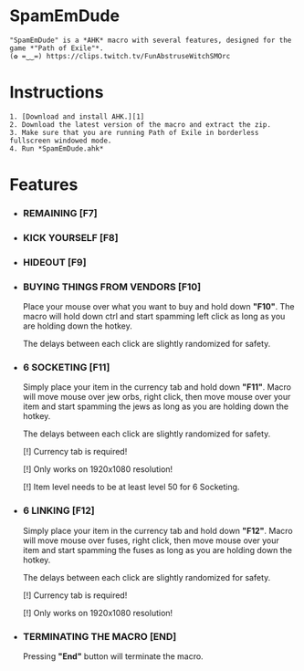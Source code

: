 # SpamEmDude
	"SpamEmDude" is a *AHK* macro with several features, designed for the game *"Path of Exile"*.
	(✿ =‿‿=) https://clips.twitch.tv/FunAbstruseWitchSMOrc

# Instructions

	1. [Download and install AHK.][1]
	2. Download the latest version of the macro and extract the zip.
	3. Make sure that you are running Path of Exile in borderless fullscreen windowed mode.
	4. Run *SpamEmDude.ahk*

# Features

* ### REMAINING [F7]

* ### KICK YOURSELF [F8]
  
* ### HIDEOUT [F9]

* ### BUYING THINGS FROM VENDORS [F10]

	Place your mouse over what you want to buy and hold down __"F10"__. The macro will hold down ctrl and start spamming left click as long as you are holding down the hotkey.
	
	The delays between each click are slightly randomized for safety.

* ### 6 SOCKETING [F11]

	Simply place your item in the currency tab and hold down __"F11"__. Macro will move mouse over jew orbs, right click, then move mouse over your item and start spamming the jews as long as you are holding down the hotkey.
	
	The delays between each click are slightly randomized for safety.

	[!] Currency tab is required!

	[!] Only works on 1920x1080 resolution!

	[!] Item level needs to be at least level 50 for 6 Socketing.

* ### 6 LINKING [F12]

	Simply place your item in the currency tab and hold down __"F12"__. Macro will move mouse over fuses, right click, then move mouse over your item and start spamming the fuses as long as you are holding down the hotkey.

	The delays between each click are slightly randomized for safety.

	[!] Currency tab is required!

	[!] Only works on 1920x1080 resolution!

* ### TERMINATING THE MACRO [END]

	Pressing __"End"__ button will terminate the macro.

[1]: https://autohotkey.com/
